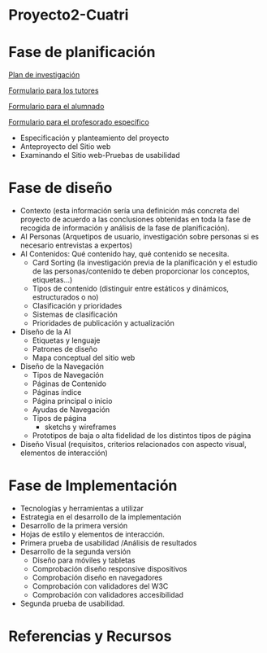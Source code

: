# Proyecto2-Cuatri
# Fase de planificación
[Plan de investigación](https://docs.google.com/document/d/18dmkgkjxvY4lUFXVq2Bpp2sUPAVqTZlLHitHpwO0qps/edit?usp=sharing/)

[Formulario para los tutores](https://forms.gle/6rkERFuoZKn2x1Cp7)

[Formulario para el alumnado](https://forms.gle/D2TQ5dYfyTtjJk9H7)

[Formulario para el profesorado específico](https://forms.gle/BpQGvdqYw5tT3YAE7)


- Especificación y planteamiento del proyecto
- Anteproyecto del Sitio web
- Examinando el Sitio web-Pruebas de usabilidad
# Fase de diseño
- Contexto (esta información sería una definición más concreta del proyecto de acuerdo a las conclusiones obtenidas en toda la fase de recogida de información y análisis de la fase de planificación).
- AI Personas (Arquetipos de usuario, investigación sobre personas si es necesario entrevistas a expertos)
- AI Contenidos: Qué contenido hay, qué contenido se necesita.
  - Card Sorting (la investigación previa de la planificación y el estudio de las personas/contenido te deben proporcionar los conceptos, etiquetas...)
  - Tipos de contenido (distinguir entre estáticos y dinámicos, estructurados o no)
  - Clasificación y prioridades 
  - Sistemas de clasificación 
  - Prioridades de publicación y actualización
- Diseño de la AI
  - Etiquetas y lenguaje
  - Patrones de diseño
  - Mapa conceptual del sitio web
- Diseño de la Navegación
  - Tipos de Navegación
  - Páginas de Contenido
  - Páginas índice
  - Página principal o inicio
  - Ayudas de Navegación
  - Tipos de página
    - sketchs y wireframes
  - Prototipos de baja o alta fidelidad de los distintos tipos de página
- Diseño Visual (requisitos, criterios relacionados con aspecto visual, elementos de interacción)

# Fase de Implementación
- Tecnologías y herramientas a utilizar
- Estrategia en el desarrollo de la implementación
- Desarrollo de la primera versión
- Hojas de estilo y elementos de interacción.
- Primera prueba de usabilidad /Análisis de resultados
- Desarrollo de la segunda versión
  - Diseño para móviles y tabletas
  - Comprobación diseño responsive dispositivos
  - Comprobación diseño en navegadores
  - Comprobación con validadores del W3C
  - Comprobación con validadores accesibilidad
- Segunda prueba de usabilidad.

# Referencias y Recursos
